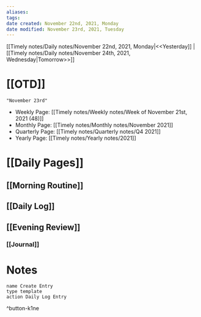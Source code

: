 ```yaml
---
aliases: 
tags: 
date created: November 22nd, 2021, Monday
date modified: November 23rd, 2021, Tuesday
---
```

[[Timely notes/Daily notes/November 22nd, 2021, Monday|<<Yesterday]] | [[Timely notes/Daily notes/November 24th, 2021, Wednesday|Tomorrow>>]]

# [[OTD]]

```query
"November 23rd"
```

- Weekly Page: [[Timely notes/Weekly notes/Week of November 21st, 2021 (48)]]
- Monthly Page: [[Timely notes/Monthly notes/November 2021]]
- Quarterly Page: [[Timely notes/Quarterly notes/Q4 2021]]
- Yearly Page: [[Timely notes/Yearly notes/2021]]

# [[Daily Pages]]

## [[Morning Routine]]

## [[Daily Log]]



## [[Evening Review]]

### [[Journal]]

# Notes

```button
name Create Entry
type template
action Daily Log Entry
```
^button-k1ne